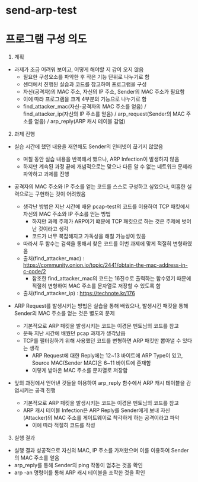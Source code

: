 # send-arp-test

프로그램 구성 의도
=====

1. 계획
* 과제가 조금 어려워 보이고, 어떻게 해야할 지 감이 오지 않음
  - 필요한 구성요소를 파악한 후 작은 기능 단위로 나누기로 함
  - 센터에서 진행된 실습과 코드를 참고하여 프로그램을 구성
  - 자신(공격자)의 MAC 주소, 자신의 IP 주소, Sender의 MAC 주소가 필요함
  - 이에 따라 프로그램을 크게 4부분의 기능으로 나누기로 함
  - find_attacker_mac(자신-공격자의 MAC 주소를 얻음) / find_attacker_ip(자신의 IP 주소를 얻음) / arp_request(Sender의 MAC 주소를 얻음) / arp_reply(ARP 캐시 테이블 감염)
  
2. 과제 진행
* 실습 시간에 했던 내용을 재연해도 Sender의 인터넷이 끊기지 않았음
  - 며칠 동안 실습 내용을 반복해서 했으나, ARP Infection이 발생하지 않음
  - 하지만 계속된 과정 끝에 개념적으로는 맞으나 다른 알 수 없는 네트워크 문제라 파악하고 과제를 진행
  
* 공격자의 MAC 주소와 IP 주소를 얻는 코드를 스스로 구성하고 싶었으나, 미흡한 실력으로는 구현하는 것이 어려웠음
  - 생각난 방법은 지난 시간에 배운 pcap-test의 코드를 이용하여 TCP 패킷에서 자신의 MAC 주소와 IP 주소를 얻는 방법
    - 하지만 과제 주제가 ARP이기 떄문에 TCP 패킷으로 하는 것은 주제에 벗어난 것이라고 생각
    - 코드가 너무 복잡해지고 가독성을 해칠 가능성이 있음
  - 따라서 두 함수는 검색을 통해서 찾은 코드를 이번 과제에 맞게 적절히 변형하였음
  - 출처(find_attacker_mac) : https://community.onion.io/topic/2441/obtain-the-mac-address-in-c-code/2
    - 참조한 find_attacker_mac의 코드는 16진수로 출력하는 함수였기 때문에 적절히 변형하여 MAC 주소를 문자열로 저장할 수 있도록 함
  - 출처(find_attacker_ip)  : https://technote.kr/176 
   
* ARP Request를 발생시키는 방법은 실습을 통해 배웠으나, 발생시킨 패킷을 통해 Sender의 MAC 주소를 얻는 것은 별도의 문제
  - 기본적으로 ARP 패킷을 발생시키는 코드는 이경문 멘토님의 코드를 참고
  - 문득 지난 시간에 배웠던 pcap 과제가 생각났음
  - TCP를 필터링하기 위해 사용했던 코드를 변형하면 ARP 패킷만 뽑아낼 수 있다는 생각
    - ARP Request에 대한 Reply에는 12~13 바이트에 ARP Type이 있고, Source MAC(Sender MAC)은 6~11 바이트에 존재함
    - 이렇게 받아온 MAC 주소를 문자열로 저장함

* 앞의 과정에서 얻어낸 것들을 이용하여 arp_reply 함수에서 ARP 캐시 테이블을 감염시키는 공격 진행
  - 기본적으로 ARP 패킷을 발생시키는 코드는 이경문 멘토님의 코드를 참고
  - ARP 캐시 테이블 Infection은 ARP Reply를 Sender에게 보내 자신(Attacker)의 MAC 주소를 게이트웨이로 착각하게 하는 공격이라고 파악
    - 이에 따라 적절히 코드를 작성
    
3. 실행 결과
  - 실행 결과 성공적으로 자신의 MAC, IP 주소를 가져왔으며 이를 이용하여 Sender의 MAC 주소를 얻음
  - arp_reply를 통해 Sender의 ping 작동이 멈추는 것을 확인
  - arp -an 명령어를 통해 ARP 캐시 테이블을 조작한 것을 확인
